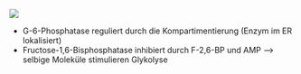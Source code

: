 ![](Pasted%20image%2020250509093549.png)
- G-6-Phosphatase reguliert durch die Kompartimentierung (Enzym im ER lokalisiert)
- Fructose-1,6-Bisphosphatase inhibiert durch F-2,6-BP und AMP --> selbige Moleküle stimulieren Glykolyse